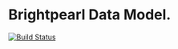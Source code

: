 # Brightpearl Data Model.
[![Build Status](https://app.travis-ci.com/snowio/brightpearl-data-model.svg?token=KYposz2syiTEd34NCFKM&branch=master)](https://app.travis-ci.com/snowio/brightpearl-data-model)

